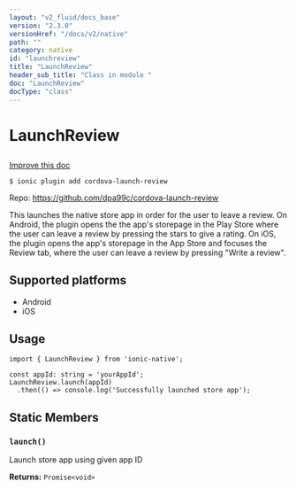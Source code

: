 ```yaml
---
layout: "v2_fluid/docs_base"
version: "2.3.0"
versionHref: "/docs/v2/native"
path: ""
category: native
id: "launchreview"
title: "LaunchReview"
header_sub_title: "Class in module "
doc: "LaunchReview"
docType: "class"
---
```








<h1 class="api-title">
  
  LaunchReview
  

  

  </h1>

<a class="improve-v2-docs" href="http://github.com/driftyco/ionic-native/edit/master/src/plugins/launch-review.ts#L0">
  Improve this doc
</a>



<!-- decorators -->





<pre><code>$ ionic plugin add cordova-launch-review</code></pre>
<p>Repo:
  <a href="https://github.com/dpa99c/cordova-launch-review">
    https://github.com/dpa99c/cordova-launch-review
  </a>
</p>

<!-- description -->

<p>This launches the native store app in order for the user to leave a review.
On Android, the plugin opens the the app&#39;s storepage in the Play Store where the user can leave a review by pressing the stars to give a rating.
On iOS, the plugin opens the app&#39;s storepage in the App Store and focuses the Review tab, where the user can leave a review by pressing &quot;Write a review&quot;.</p>


<!-- @platforms tag -->
<h2>Supported platforms</h2>

<ul>
  <li>Android</li><li>iOS</li>
</ul>

<!-- @platforms tag end -->


<!-- if doc.decorators -->

<!-- @usage tag -->

<h2>Usage</h2>

<pre><code>import { LaunchReview } from &#39;ionic-native&#39;;

const appId: string = &#39;yourAppId&#39;;
LaunchReview.launch(appId)
  .then(() =&gt; console.log(&#39;Successfully launched store app&#39;);
</code></pre>




<!-- @property tags -->


<h2>Static Members</h2>

<div id="launch"></div>
<h3><code>launch()</code>
  
</h3>


Launch store app using given app ID






<div class="return-value" markdown="1">
  <i class="icon ion-arrow-return-left"></i>
  <b>Returns:</b> 
<code>Promise&lt;void&gt;</code> 
</div>




<!-- methods on the class -->



<!-- other classes -->

<!-- end other classes -->

<!-- interfaces -->

<!-- end interfaces -->

<!-- related link --><!-- end content block -->


<!-- end body block -->

